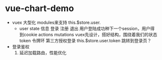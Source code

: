 # vue-chart-demo

- vuex 大型化 modules来支持
  this.$store.user.
  - user
    state  信息 登录 注册 退出 用户登陆成功种下一个session，用户得到cookie
    actions
    mutations
    vuex先设计，搭好结构，围绕着我们的状态
    token 令牌环 第三方授权登录  this.$store.user.token
    跳转到登录页？
- 登录鉴权
  1. 延迟加载路由，性能优化
  
  